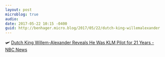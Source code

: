 ```yaml
---
layout: post
microblog: true
audio: 
date: 2017-05-22 10:15 -0400
guid: http://benhager.micro.blog/2017/05/22/dutch-king-willemalexander.html
---
```

🛩 [Dutch King Willem-Alexander Reveals He Was KLM Pilot for 21 Years - NBC News](http://www.nbcnews.com/news/world/dutch-king-willem-alexander-reveals-he-was-klm-pilot-21-n761401?cid=sm_npd_nn_fb_ma)
